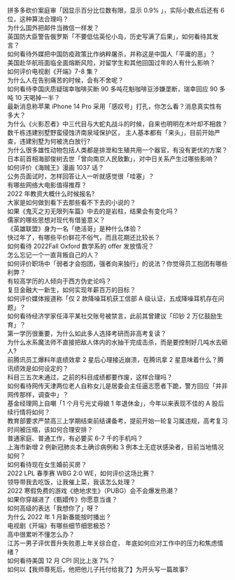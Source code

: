 拼多多砍价案庭审「因显示百分比位数有限，显示 0.9% 」，实际小数点后还有 6 位，这种算法合理吗？  
为什么国外把邮件当微信一样发？  
英国防大臣警告俄罗斯「不要低估英伦小岛，历史写满了后果」，如何看待其发言？  
如何看待外媒把中国防疫政策比作纳粹屠杀，并称这是中国人「平庸的恶」？  
美国赴华航班面临全面熔断风险，对留学生和其他回国过年的人有什么影响？  
如何评价电视剧《开端》7-8 集？  
为什么人在告别痛苦的时候，会有不舍呢？  
如何看待李国庆质疑瑞幸咖啡买断 90 多吨花魁咖啡豆涉嫌垄断，瑞幸回应 90 多吨 10 天喝掉一半？  
最新消息称苹果 iPhone 14 Pro 采用「感叹号」打孔，你怎么看？消息真实性有多大？  
为什么《火影忍者》中三代目与大蛇丸战斗的时候，自来也明明在木叶却不相救？  
数千栋违建别墅野蛮侵蚀济南泉域保护区， 主人基本都有「来头」，目前开始严查，违建别墅为何被洗白放行?  
为什么很多雄性动物包括人类都是排泄和生殖共用一个器官，有没有更优的方案？  
日本前首相海部俊树去世「曾向南京人民致歉」，对中日关系产生过哪些影响？  
如何评价《海贼王》漫画 1037 话？  
公务员面试时，怎样回答让人一听就感觉很「哇塞」？  
有哪些网络大电影值得推荐？  
2022 年教资大概什么时候报名?  
大家是如何做到看下去那些看不下去的小说的？  
如果《鬼灭之刃无限列车篇》中去的是岩柱，结果会有变化吗？  
儒家的哪些思想对现代有借鉴意义？  
《英雄联盟》身为一名「绝活哥」是种什么体验？  
快过年了，有哪些平价鲜花不俗气，而且花期还比较长？  
如何看待 2022Fall Oxford 数学系的 offer 发放情况？  
怎么忘记一个一直背叛自己的人？  
如何评价职场中「弱者才会抱团，强者向来独行」的说法？你觉得员工抱团有哪些利弊？  
有较高学历的人倾向于西方伪史论吗？  
复旦金融大一新生，如何实现年薪百万的目标？  
如何评价媒体报道称「仅 2 款降噪耳机获工信部 A 级认证，五成降噪耳机存在问题」？  
如何看待经济学家任泽平某社交账号被禁言，此前其曾建议「印钞 2 万亿鼓励生育」？  
第一学历很重要，为什么如此多人选择考研而非高考复读？  
为什么水系魔法师不直接把敌人体内的水抽干完成击杀，而是要控制好几吨水去砸人?  
前腾讯员工爆料年底绩效拿 2 星后心理接近崩溃，在腾讯拿 2 星意味着什么？腾讯绩效是如何设定的？  
科目三五次未通过，之前的科目成绩都要作废，这样合理吗？  
如何看待网传天津两位老人自称女儿是居委会主任逼志愿者下跪，警方回应「并非网传那样，调查中」？  
基金经理网上自嘲「1 个月亏光丈母娘 1 年退休金」，今年以来表现不佳的 A 股后续行情将如何？  
教育部要求严禁高三上学期结束前结课备考，提前开始一轮复习属违规，高考复习时间被压缩，该如何合理安排？  
普通家庭、普通工作，有必要买 6-7 千的手机吗？  
上海市新增 2 例新冠肺炎本土确诊病例和 3 例本土无症状感染者，目前当地情况如何？  
如何看待现在女生婚前买房？  
2022 LPL 春季赛 WBG 2:0 WE，如何评价这场比赛？  
领导带我去吃饭，让我催上菜，我该怎么处理？  
2022 寒假免费的游戏《绝地求生》（PUBG）会不会爆发热潮？  
如果你穿越进了《甄嬛传》你愿意当谁？  
如何高级的表达「我想你了」呀？  
为什么 2022 年 1 月新番能按时播出？  
电视剧《开端》有哪些细节细思极恐？  
高中很累听不懂怎么办？  
江苏一男子评优晋升失败患上年关综合症， 年底如何应对工作中的压力和焦虑情绪？  
如何看待美国 12 月 CPI 同比上涨 7%？  
如何以【我师尊死后，他把他儿子托付给我了】为开头写一篇故事?  
